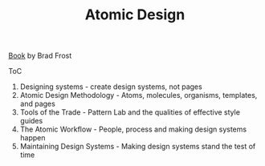 ﻿---
backlinks:
- title: Design
  url: /sense/Design/design.html
title: Atomic Design
---
[Book](https://atomicdesign.bradfrost.com/table-of-contents/) by Brad Frost

ToC

1. Designing systems - create design systems, not pages
2. Atomic Design Methodology - Atoms, molecules, organisms, templates, and pages
3. Tools of the Trade - Pattern Lab and the qualities of effective style guides
4. The Atomic Workflow - People, process and making design systems happen
5. Maintaining Design Systems - Making design systems stand the test of time